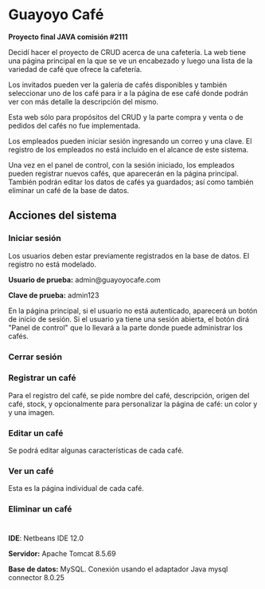 # Guayoyo Café
<strong> Proyecto final JAVA comisión #2111</strong>

<p>Decidí hacer el proyecto de CRUD acerca de una cafetería. La web tiene una página principal en la que se ve un encabezado y luego una lista de la variedad de café que ofrece la cafetería.</p>
<p>Los invitados pueden ver la galería de cafés disponibles y también seleccionar uno de los café para ir a la página de ese café donde podrán ver con más detalle la descripción del mismo.</p>
<p>Esta web sólo para propósitos del CRUD y la parte compra y venta o de pedidos del cafés no fue implementada.</p>

<p>Los empleados pueden iniciar sesión ingresando un correo y una clave. El registro de los empleados no está incluido en el alcance de este sistema.</p>
<p>Una vez en el panel de control, con la sesión iniciado, los empleados pueden registrar nuevos cafés, que aparecerán en la página principal. También podrán editar los datos de cafés ya guardados; así como también eliminar un café de la base de datos.</p>

## Acciones del sistema
### Iniciar sesión
<p>Los usuarios deben estar previamente registrados en la base de datos. El registro no está modelado.</p>
<p><strong>Usuario de prueba:</strong> admin@guayoyocafe.com</p>
<p><strong>Clave de prueba:</strong> admin123</p>

En la página principal, si el usuario no está autenticado, aparecerá un botón de inicio de sesión. Si el usuario ya tiene una sesión abierta, el botón dirá "Panel de control" que lo llevará a la parte donde puede administrar los cafés.

### Cerrar sesión

### Registrar un café
Para el registro del café, se pide nombre del café, descripción, origen del café, stock, y opcionalmente para personalizar la página de café: un color y  y una imagen.

### Editar un café
Se podrá editar algunas características de cada café.

### Ver un café
Esta es la página individual de cada café. 

### Eliminar un café

#
<strong>IDE</strong>: Netbeans IDE 12.0

<strong>Servidor:</strong> Apache Tomcat 8.5.69

<strong>Base de datos:</strong> MySQL. Conexión usando el adaptador Java mysql connector 8.0.25
